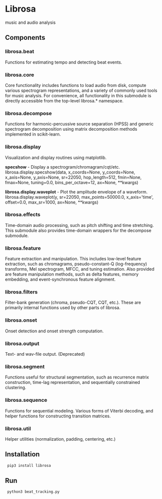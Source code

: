 # Librosa
music and audio analysis

## Components 

### librosa.beat
Functions for estimating tempo and detecting beat events.

### librosa.core
Core functionality includes functions to load audio from disk, compute various spectrogram representations, and a variety of commonly used tools for music analysis. For convenience, all functionality in this submodule is directly accessible from the top-level librosa.* namespace.

### librosa.decompose
Functions for harmonic-percussive source separation (HPSS) and generic spectrogram decomposition using matrix decomposition methods implemented in scikit-learn.

### librosa.display
Visualization and display routines using matplotlib.

**specshow** - Display a spectrogram/chromagram/cqt/etc.
librosa.display.specshow(data, x_coords=None, y_coords=None, x_axis=None, y_axis=None, sr=22050, hop_length=512, fmin=None, fmax=None, tuning=0.0, bins_per_octave=12, ax=None, **kwargs)

**librosa.display.waveplot** - Plot the amplitude envelope of a waveform.
librosa.display.waveplot(y, sr=22050, max_points=50000.0, x_axis='time', offset=0.0, max_sr=1000, ax=None, **kwargs)

### librosa.effects
Time-domain audio processing, such as pitch shifting and time stretching. This submodule also provides time-domain wrappers for the decompose submodule.

### librosa.feature
Feature extraction and manipulation. This includes low-level feature extraction, such as chromagrams, pseudo-constant-Q (log-frequency) transforms, Mel spectrogram, MFCC, and tuning estimation. Also provided are feature manipulation methods, such as delta features, memory embedding, and event-synchronous feature alignment.

### librosa.filters
Filter-bank generation (chroma, pseudo-CQT, CQT, etc.). These are primarily internal functions used by other parts of librosa.

### librosa.onset
Onset detection and onset strength computation.

### librosa.output
Text- and wav-file output. (Deprecated)

### librosa.segment
Functions useful for structural segmentation, such as recurrence matrix construction, time-lag representation, and sequentially constrained clustering.

### librosa.sequence
Functions for sequential modeling. Various forms of Viterbi decoding, and helper functions for constructing transition matrices.

### librosa.util
Helper utilities (normalization, padding, centering, etc.)

## Installation 

```bash
 pip3 install librosa
```

## Run

```bash
 python3 beat_tracking.py
```
